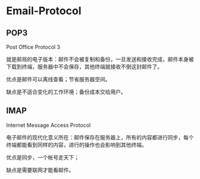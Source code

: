 # Email-Protocol

## POP3

Post Office Protocol 3

就是邮局的电子版本：邮件不会被复制和备份，一旦发送和接收完成，邮件本身被下载到终端，服务器中不会保存，其他终端就接收不倒这封邮件了。

优点是邮件可以离线查看；节省服务器空间。

缺点是不适合变化的工作环境；备份成本交给用户。

## IMAP

Internet Message Access Protocol

电子邮件的现代化意义所在：邮件保存在服务器上，所有的内容都进行同步，每个终端都能看到同样的内容，进行的操作也会影响到其他终端。

优点是同步，一个帐号走天下；

缺点是需要联网才能看邮件。